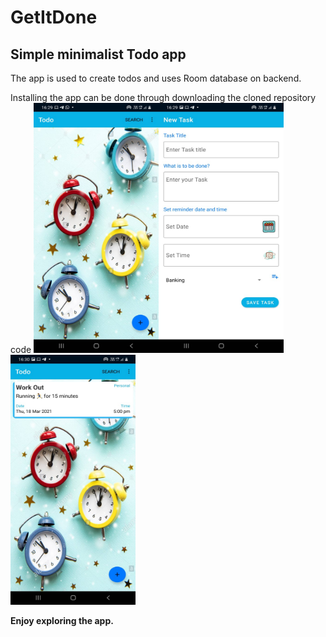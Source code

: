 # GetItDone


## Simple minimalist Todo app


The app is used to create todos and uses Room database on backend.


Installing the app can be done through downloading the cloned repository code
<img src="assets/ss1.jpeg" width="200" height="400" /><img src="assets/ss2.jpeg" width="200" height="400" /><img src="assets/ss3.jpeg" width="200" height="400" />

<b>Enjoy exploring the app.</b>
